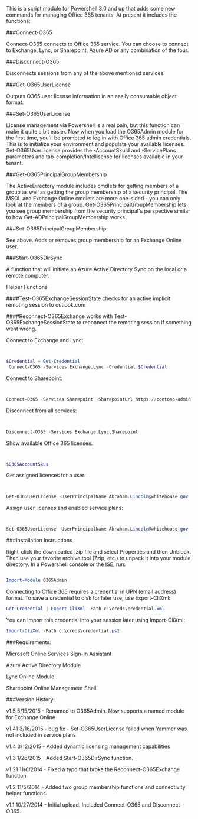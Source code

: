 This is a script module for Powershell 3.0 and up that adds some new commands for managing Office 365 tenants. At present it includes the functions:

###Connect-O365

Connect-O365 connects to Office 365 service. You can choose to connect to Exchange, Lync, or Sharepoint, Azure AD or any combination of the four.

###Disconnect-O365

Disconnects sessions from any of the above mentioned services.

###Get-O365UserLicense

Outputs O365 user license information in an easily consumable object format.

###Set-O365UserLicense

License management via Powershell is a real pain, but this function can make it quite a bit easier. Now when you load the O365Admin module for the first time, you'll be prompted to log in with Office 365 admin credentials. This is to initialize your environment and populate your available licenses. Set-O365UserLicense provides the -AccountSkuId and -ServicePlans parameters and tab-completion/Intellisense for licenses available in your tenant.

###Get-O365PrincipalGroupMembership

The ActiveDirectory module includes cmdlets for getting members of a group as well as getting the group membership of a security principal. The MSOL and Exchange Online cmdlets are more one-sided - you can only look at the members of a group. Get-O365PrincipalGroupMembership lets you see group membership from the security principal's perspective similar to how Get-ADPrincipalGroupMembership works.

###Set-O365PrincipalGroupMembership

See above. Adds or removes group membership for an Exchange Online user.

###Start-O365DirSync

A function that will initiate an Azure Active Directory Sync on the local or a remote computer.

Helper Functions

####Test-O365ExchangeSessionState
checks for an active implicit remoting session to outlook.com

####Reconnect-O365Exchange
works with Test-O365ExchangeSessionState to reconnect the remoting session if something went wrong.

 

Connect to Exchange and Lync:

```PowerShell


$Credential = Get-Credential 
 Connect-O365 -Services Exchange,Lync -Credential $Credential
```

 Connect to Sharepoint:

```PowerShell


Connect-O365 -Services Sharepoint -SharepointUrl https://contoso-admin.sharepoint.com -Credential $Credential
```

 Disconnect from all services:

```PowerShell


Disconnect-O365 -Services Exchange,Lync,Sharepoint
```

Show available Office 365 licenses:

```PowerShell


$O365AccountSkus
```
 
Get assigned licenses for a user:

```PowerShell


Get-O365UserLicense -UserPrincipalName Abraham.Lincoln@whitehouse.gov
```
 
Assign user licenses and enabled service plans:

```PowerShell


Set-O365UserLicense -UserPrincipalName Abraham.Lincoln@whitehouse.gov -AccountSkuId ENTERPRISEPACK -ServicePlans EXCHANGE_S_STANDARD,SHAREPOINTENTERPRISE
```

###Installation Instructions

Right-click the downloaded .zip file and select Properties and then Unblock. Then use your favorite archive tool (7zip, etc.) to unpack it into your module directory. In a Powershell console or the ISE, run:

```PowerShell

Import-Module O365Admin
```

Connecting to Office 365 requires a credential in UPN (email address) format. To save a credential to disk for later use,
use Export-CliXml:

```PowerShell
Get-Credential | Export-CliXml -Path c:\creds\credential.xml
```

You can import this credential into your session later using Import-CliXml:

```PowerShell
Import-CliXml -Path c:\creds\credential.ps1
```

###Requirements:

Microsoft Online Services Sign-In Assistant

Azure Active Directory Module

Lync Online Module

Sharepoint Online Management Shell


###Version History:

v1.5    5/15/2015      - Renamed to O365Admin. Now supports a named module for Exchange Online

v1.41   3/16/2015      - bug fix - Set-O365UserLicense failed when Yammer was not included in service plans

v1.4    3/12/2015      - Added dynamic licensing management capabilities

v1.3    1/26/2015      - Added Start-O365DirSync function.

v1.21   11/6/2014      - Fixed a typo that broke the Reconnect-O365Exchange function

v1.2    11/5/2014      - Added two group membership functions and connectivity helper functions.

v1.1    10/27/2014     - Initial upload. Included Connect-O365 and Disconnect-O365.